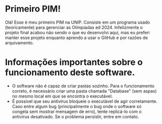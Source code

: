 # Primeiro PIM!
Olá! Esse é meu primeiro PIM na UNIP. Consiste em um programa usado (teoricamente) para gerenciar as Olímpiadas ed 2024. Infelizmente o projeto final acabou não sendo o que eu desenvolvi aqui, mas eu preferi manter esse projeto enquanto aprendo a usar o GitHub e por razões de arquivamento.

# Informações importantes sobre o funcionamento deste software.
- O software não é capaz de criar pastas sozinho. Para o funcionamento correto, é necessário criar uma pasta chamada "Database" (sem aspas) no mesmo local em que se encontra o executável.
- É possível que seu antivírus bloqueie o executável de agir corretamente. Caso entre algum bug (principalmente o bug onde o software só congela sem mostrar mensagem de erro), tente replicá-lo com o antivírus desativado. Se o problema persistir, entre em contato.
